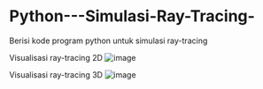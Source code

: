# Python---Simulasi-Ray-Tracing-
Berisi kode program python untuk simulasi ray-tracing 

Visualisasi ray-tracing 2D
![image](https://user-images.githubusercontent.com/44262212/181429570-9454ce3f-1aab-46bd-bf9c-ff2223400a9b.png)

Visualisasi ray-tracing 3D
![image](https://user-images.githubusercontent.com/44262212/181429731-9909a19b-73cb-4bd5-b798-2a277bbef653.png)
